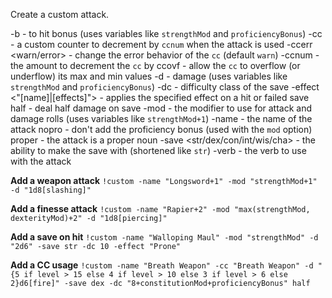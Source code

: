 Create a custom attack.

-b <bonus> - to hit bonus (uses variables like `strengthMod` and `proficiencyBonus`)
-cc <counter> - a custom counter to decrement by `ccnum` when the attack is used
-ccerr <warn/error> - change the error behavior of the `cc` (default `warn`)
-ccnum <number> - the amount to decrement the `cc` by
ccovf - allow the `cc` to overflow (or underflow) its max and min values
-d <damage> - damage (uses variables like `strengthMod` and `proficiencyBonus`)
-dc <save DC> - difficulty class of the save
-effect <"[name]|[effects]"> - applies the specified effect on a hit or failed save
half - deal half damage on save
-mod <modifier> - the modifier to use for attack and damage rolls (uses variables like `strengthMod+1`)
-name <name> - the name of the attack
nopro - don't add the proficiency bonus (used with the `mod` option)
proper - the attack is a proper noun
-save <str/dex/con/int/wis/cha> - the ability to make the save with (shortened like `str`)
-verb <verb> - the verb to use with the attack


**Add a weapon attack**
`!custom -name "Longsword+1" -mod "strengthMod+1" -d "1d8[slashing]"`

**Add a finesse attack**
`!custom -name "Rapier+2" -mod "max(strengthMod, dexterityMod)+2" -d "1d8[piercing]"`

**Add a save on hit**
`!custom -name "Walloping Maul" -mod "strengthMod" -d "2d6" -save str -dc 10 -effect "Prone"`

**Add a CC usage**
`!custom -name "Breath Weapon" -cc "Breath Weapon" -d "{5 if level > 15 else 4 if level > 10 else 3 if level > 6 else 2}d6[fire]" -save dex -dc "8+constitutionMod+proficiencyBonus" half`